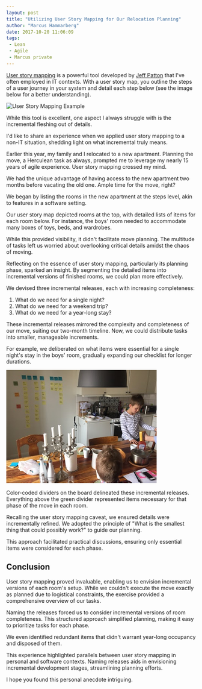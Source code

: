 ```yaml
---
layout: post
title: "Utilizing User Story Mapping for Our Relocation Planning"
author: "Marcus Hammarberg"
date: 2017-10-20 11:06:09
tags:
 - Lean
 - Agile
 - Marcus private
---
```


[User story mapping](http://jpattonassociates.com/user-story-mapping/) is a powerful tool developed by [Jeff Patton](http://jpattonassociates.com) that I've often employed in IT contexts. With a user story map, you outline the steps of a user journey in your system and detail each step below (see the image below for a better understanding).

![User Story Mapping Example](http://jpattonassociates.com/wp-content/uploads/2015/01/StoryMapping.png)

While this tool is excellent, one aspect I always struggle with is the incremental fleshing out of details. 

I'd like to share an experience when we applied user story mapping to a non-IT situation, shedding light on what incremental truly means.

<!-- excerpt-end -->

Earlier this year, my family and I relocated to a new apartment. Planning the move, a Herculean task as always, prompted me to leverage my nearly 15 years of agile experience. User story mapping crossed my mind.

We had the unique advantage of having access to the new apartment two months before vacating the old one. Ample time for the move, right?

We began by listing the rooms in the new apartment at the steps level, akin to features in a software setting. 

Our user story map depicted rooms at the top, with detailed lists of items for each room below. For instance, the boys' room needed to accommodate many boxes of toys, beds, and wardrobes.

While this provided visibility, it didn't facilitate move planning. The multitude of tasks left us worried about overlooking critical details amidst the chaos of moving.

Reflecting on the essence of user story mapping, particularly its planning phase, sparked an insight. By segmenting the detailed items into incremental versions of finished rooms, we could plan more effectively. 

We devised three incremental releases, each with increasing completeness:

1. What do we need for a single night?
2. What do we need for a weekend trip?
3. What do we need for a year-long stay?

These incremental releases mirrored the complexity and completeness of our move, suiting our two-month timeline. Now, we could distribute tasks into smaller, manageable increments.

For example, we deliberated on what items were essential for a single night's stay in the boys' room, gradually expanding our checklist for longer durations.

![User Story Mapping in Action - Family Move](/img/IMG_3326.jpg)

Color-coded dividers on the board delineated these incremental releases. Everything above the green divider represented items necessary for that phase of the move in each room.

Recalling the user story mapping caveat, we ensured details were incrementally refined. We adopted the principle of "What is the smallest thing that could possibly work?" to guide our planning.

This approach facilitated practical discussions, ensuring only essential items were considered for each phase.

## Conclusion

User story mapping proved invaluable, enabling us to envision incremental versions of each room's setup. While we couldn't execute the move exactly as planned due to logistical constraints, the exercise provided a comprehensive overview of our tasks.

Naming the releases forced us to consider incremental versions of room completeness. This structured approach simplified planning, making it easy to prioritize tasks for each phase.

We even identified redundant items that didn't warrant year-long occupancy and disposed of them.

This experience highlighted parallels between user story mapping in personal and software contexts. Naming releases aids in envisioning incremental development stages, streamlining planning efforts.

I hope you found this personal anecdote intriguing.
